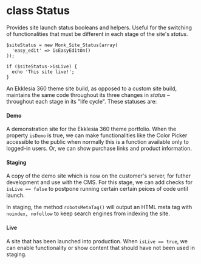 # class Status

Provides site launch status booleans and helpers. Useful for the switching of functionalities that must be different in each stage of the site's _status_.

```
$siteStatus = new Monk_Site_Status(array(
  'easy_edit' => isEasyEditOn()
));

if ($siteStatus->isLive) {
  echo 'This site live!';
}
```

An Ekklesia 360 theme site build, as opposed to a custom site build, maintains the 
same code throughout its three changes in _status_ – throughout each stage in its "life cycle". These statuses are:

#### Demo

A demonstration site for the Ekklesia 360 theme portfolio. When the property `isDemo` is true, we can make functionalities like the Color Picker accessible to the public when normally this is a function available only to logged-in users. Or, we can show purchase links and product information.

#### Staging

A copy of the demo site which is now on the customer's server, for futher development and use with the CMS. For this stage, we can add checks for `isLive == false` to postpone running certain certain peices of code until launch.

In staging, the method `robotsMetaTag()` will output an HTML meta tag with `noindex, nofollow` to keep search engines from indexing the site. 

#### Live

A site that has been launched into production. When `isLive == true`, we can enable functionality or show content that should have not been used in staging.
